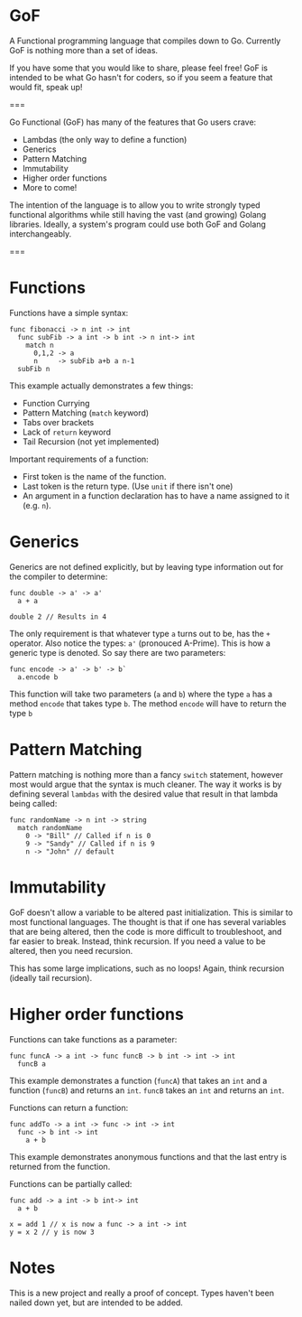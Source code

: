 GoF
===

A Functional programming language that compiles down to Go.  Currently GoF is nothing more than a set of ideas.  

If you have some that you would like to share, please feel free!  GoF is intended to be what Go hasn't for coders, so if you seem a feature that would fit, speak up!

===

Go Functional (GoF) has many of the features that Go users crave:
+ Lambdas (the only way to define a function)
+ Generics
+ Pattern Matching
+ Immutability
+ Higher order functions
+ More to come!

The intention of the language is to allow you to write strongly typed functional algorithms while still having the vast (and growing) Golang libraries.  Ideally, a system's program could use both GoF and Golang interchangeably.

===

Functions
=======

Functions have a simple syntax:

```
func fibonacci -> n int -> int
  func subFib -> a int -> b int -> n int-> int
    match n
      0,1,2 -> a
      n     -> subFib a+b a n-1
  subFib n
```  

  This example actually demonstrates a few things:
  + Function Currying
  + Pattern Matching (`match` keyword)
  + Tabs over brackets
  + Lack of `return` keyword
  + Tail Recursion (not yet implemented)
  
  Important requirements of a function:
  + First token is the name of the function.
  + Last token is the return type. (Use `unit` if there isn't one)
  + An argument in a function declaration has to have a name assigned to it (e.g. `n`).

Generics
========

Generics are not defined explicitly, but by leaving type information out for the compiler to determine:

```
func double -> a' -> a'
  a + a
  
double 2 // Results in 4
```

The only requirement is that whatever type `a` turns out to be, has the `+` operator. Also notice the types: `a'` (pronouced A-Prime). This is how a generic type is denoted.  So say there are two parameters:

```
func encode -> a' -> b' -> b`
  a.encode b
```  

This function will take two parameters (`a` and `b`) where the type `a` has a method `encode` that takes type `b`.  The method `encode` will have to return the type `b`

Pattern Matching
================

Pattern matching is nothing more than a fancy `switch` statement, however most would argue that the syntax is much cleaner.  The way it works is by defining several `lambdas` with the desired value that result in that lambda being called:

```
func randomName -> n int -> string
  match randomName
    0 -> "Bill" // Called if n is 0
    9 -> "Sandy" // Called if n is 9
    n -> "John" // default
```

Immutability
============

GoF doesn't allow a variable to be altered past initialization.  This is similar to most functional languages.  The thought is that if one has several variables that are being altered, then the code is more difficult to troubleshoot, and far easier to break.  Instead, think recursion.  If you need a value to be altered, then you need recursion.

This has some large implications, such as no loops! Again, think recursion (ideally tail recursion).


Higher order functions
======================

Functions can take functions as a parameter:

```
func funcA -> a int -> func funcB -> b int -> int -> int
  funcB a
```

This example demonstrates a function (`funcA`) that takes an `int` and a function (`funcB`) and returns an `int`. `funcB` takes an `int` and returns an `int`.

Functions can return a function:

```
func addTo -> a int -> func -> int -> int
  func -> b int -> int
    a + b
```

This example demonstrates anonymous functions and that the last entry is returned from the function.

Functions can be partially called:

```
func add -> a int -> b int-> int
  a + b
  
x = add 1 // x is now a func -> a int -> int
y = x 2 // y is now 3
```

Notes
=====

This is a new project and really a proof of concept.  Types haven't been nailed down yet, but are intended to be added.
